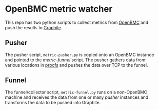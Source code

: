 # OpenBMC metric watcher

This repo has two python scripts to collect metrics from [OpenBMC](https://github.com/openbmc/openbmc) and push the results to [Graphite](http://graphite.wikidot.com/).

## Pusher

The pusher script, `metric-pusher.py` is copied onto an OpenBMC instance and pointed to the *metric-funnel* script. The pusher gathers data from various locations in [procfs](http://man7.org/linux/man-pages/man5/proc.5.html) and pushes the data over TCP to the funnel.

## Funnel

The funnel/collector script, `metric-funnel.py` runs on a non-OpenBMC machine and receives the data from one or many *pusher* instances and transforms the data to be pushed into Graphite.
